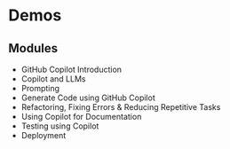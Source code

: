 # Demos 

## Modules

- GitHub Copilot Introduction​
- Copilot and LLMs
- Prompting
- Generate Code using GitHub Copilot​
- Refactoring, Fixing Errors ​& Reducing Repetitive Tasks​
- Using Copilot for Documentation​
- Testing using Copilot​
- Deployment
